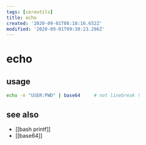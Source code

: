```yaml
---
tags: [coreutils]
title: echo
created: '2020-09-01T08:18:16.652Z'
modified: '2020-09-01T09:30:23.296Z'
---
```


# echo

## usage
```sh
echo -n "USER:PWD" | base64     # not linebreak !
```
## see also
- [[bash printf]]
- [[base64]]
